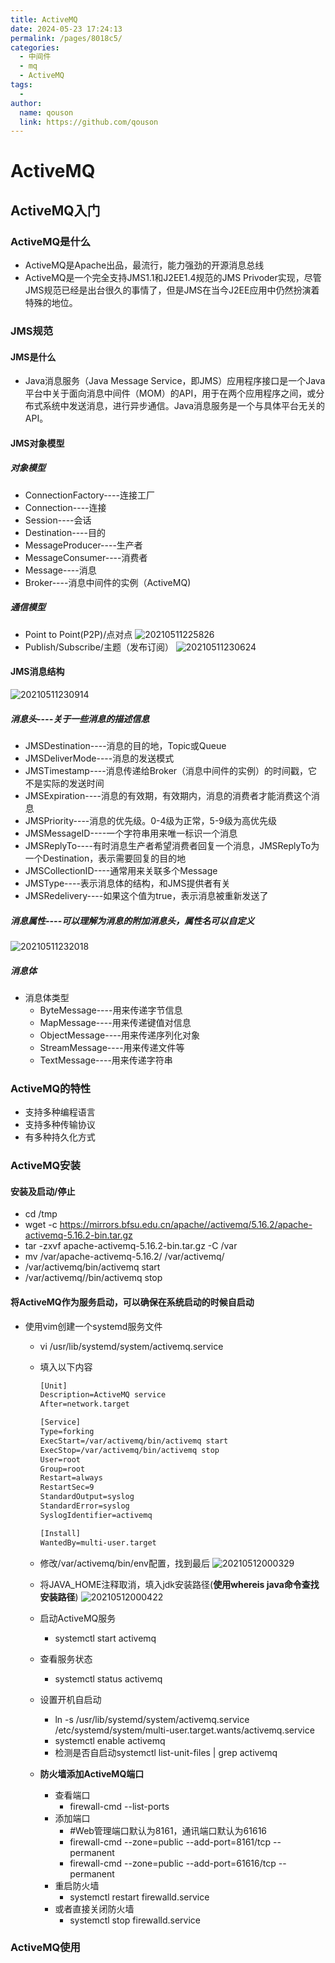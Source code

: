 ```yaml
---
title: ActiveMQ
date: 2024-05-23 17:24:13
permalink: /pages/8018c5/
categories:
  - 中间件
  - mq
  - ActiveMQ
tags:
  - 
author: 
  name: qouson
  link: https://github.com/qouson
---
```

# ActiveMQ

## ActiveMQ入门

### ActiveMQ是什么

- ActiveMQ是Apache出品，最流行，能力强劲的开源消息总线
- ActiveMQ是一个完全支持JMS1.1和J2EE1.4规范的JMS Privoder实现，尽管JMS规范已经是出台很久的事情了，但是JMS在当今J2EE应用中仍然扮演着特殊的地位。

### JMS规范

#### JMS是什么

- Java消息服务（Java Message Service，即JMS）应用程序接口是一个Java平台中关于面向消息中间件（MOM）的API，用于在两个应用程序之间，或分布式系统中发送消息，进行异步通信。Java消息服务是一个与具体平台无关的API。

#### JMS对象模型

##### 对象模型

- ConnectionFactory----连接工厂
- Connection----连接
- Session----会话
- Destination----目的
- MessageProducer----生产者
- MessageConsumer----消费者
- Message----消息
- Broker----消息中间件的实例（ActiveMQ)

##### 通信模型

- Point to Point(P2P)/点对点
![20210511225826](https://cdn.jsdelivr.net/gh/qouson/my-pic-bed/pic/20210511225826.png)
- Publish/Subscribe/主题（发布订阅）
![20210511230624](https://cdn.jsdelivr.net/gh/qouson/my-pic-bed/pic/20210511230624.png)

#### JMS消息结构

![20210511230914](https://cdn.jsdelivr.net/gh/qouson/my-pic-bed/pic/20210511230914.png)

##### 消息头----关于一些消息的描述信息

- JMSDestination----消息的目的地，Topic或Queue
- JMSDeliverMode----消息的发送模式
- JMSTimestamp----消息传递给Broker（消息中间件的实例）的时间戳，它不是实际的发送时间
- JMSExpiration----消息的有效期，有效期内，消息的消费者才能消费这个消息
- JMSPriority----消息的优先级。0-4级为正常，5-9级为高优先级
- JMSMessageID----一个字符串用来唯一标识一个消息
- JMSReplyTo----有时消息生产者希望消费者回复一个消息，JMSReplyTo为一个Destination，表示需要回复的目的地
- JMSCollectionID----通常用来关联多个Message
- JMSType----表示消息体的结构，和JMS提供者有关
- JMSRedelivery----如果这个值为true，表示消息被重新发送了

##### 消息属性----可以理解为消息的附加消息头，属性名可以自定义

![20210511232018](https://cdn.jsdelivr.net/gh/qouson/my-pic-bed/pic/20210511232018.png)

##### 消息体

- 消息体类型
  - ByteMessage----用来传递字节信息
  - MapMessage----用来传递键值对信息
  - ObjectMessage----用来传递序列化对象
  - StreamMessage----用来传递文件等
  - TextMessage----用来传递字符串

### ActiveMQ的特性

- 支持多种编程语言
- 支持多种传输协议
- 有多种持久化方式

### ActiveMQ安装

#### 安装及启动/停止

- cd /tmp
- wget -c https://mirrors.bfsu.edu.cn/apache//activemq/5.16.2/apache-activemq-5.16.2-bin.tar.gz
- tar -zxvf apache-activemq-5.16.2-bin.tar.gz -C /var
- mv /var/apache-activemq-5.16.2/ /var/activemq/
- /var/activemq/bin/activemq start
- /var/activemq//bin/activemq stop

#### 将ActiveMQ作为服务启动，可以确保在系统启动的时候自启动

- 使用vim创建一个systemd服务文件
  - vi /usr/lib/systemd/system/activemq.service
  - 填入以下内容

    ```txt
    [Unit]
    Description=ActiveMQ service
    After=network.target

    [Service]
    Type=forking
    ExecStart=/var/activemq/bin/activemq start
    ExecStop=/var/activemq/bin/activemq stop
    User=root
    Group=root
    Restart=always
    RestartSec=9
    StandardOutput=syslog
    StandardError=syslog
    SyslogIdentifier=activemq

    [Install]
    WantedBy=multi-user.target
    ```

  - 修改/var/activemq/bin/env配置，找到最后
  ![20210512000329](https://cdn.jsdelivr.net/gh/qouson/my-pic-bed/pic/20210512000329.png)
  - 将JAVA_HOME注释取消，填入jdk安装路径(**使用whereis java命令查找安装路径**)
  ![20210512000422](https://cdn.jsdelivr.net/gh/qouson/my-pic-bed/pic/20210512000422.png)
  - 启动ActiveMQ服务
    - systemctl start activemq
  - 查看服务状态
    - systemctl status activemq
  - 设置开机自启动
    - ln -s /usr/lib/systemd/system/activemq.service /etc/systemd/system/multi-user.target.wants/activemq.service
    - systemctl enable activemq
    - 检测是否自启动systemctl list-unit-files | grep activemq
  - **防火墙添加ActiveMQ端口**
    - 查看端口
      - firewall-cmd --list-ports
    - 添加端口
      - #Web管理端口默认为8161，通讯端口默认为61616
      - firewall-cmd --zone=public --add-port=8161/tcp --permanent
      - firewall-cmd --zone=public --add-port=61616/tcp --permanent
    - 重启防火墙
      - systemctl restart firewalld.service
    - 或者直接关闭防火墙
      - systemctl stop firewalld.service

### ActiveMQ使用
